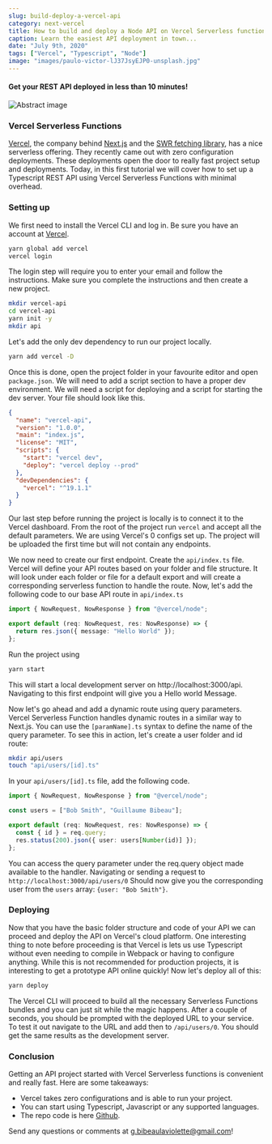 ```yaml
---
slug: build-deploy-a-vercel-api
category: next-vercel
title: How to build and deploy a Node API on Vercel Serverless functions
caption: Learn the easiest API deployment in town...
date: "July 9th, 2020"
tags: ["Vercel", "Typescript", "Node"]
image: "images/paulo-victor-lJ37JsyEJP0-unsplash.jpg"
---
```


#### **Get your REST API deployed in less than 10 minutes!**

![Abstract image](images/jr-korpa-stwHyPWNtbI-unsplash.jpg)

### **Vercel Serverless Functions**

[Vercel](https://vercel.com/), the company behind [Next.js](https://nextjs.org/) and the [SWR fetching library](https://github.com/vercel/swr), has a nice serverless offering. They recently came out with zero configuration deployments. These deployments open the door to really fast project setup and deployments. Today, in this first tutorial we will cover how to set up a Typescript REST API using Vercel Serverless Functions with minimal overhead.

### **Setting up**

We first need to install the Vercel CLI and log in. Be sure you have an account at [Vercel](https://vercel.com/).

```bash
yarn global add vercel
vercel login
```

The login step will require you to enter your email and follow the instructions. Make sure you complete the instructions and then create a new project.

```bash
mkdir vercel-api
cd vercel-api
yarn init -y
mkdir api
```

Let's add the only dev dependency to run our project locally.

```bash
yarn add vercel -D
```

Once this is done, open the project folder in your favourite editor and open `package.json`. We will need to add a script section to have a proper dev environment. We will need a script for deploying and a script for starting the dev server. Your file should look like this.

```json
{
  "name": "vercel-api",
  "version": "1.0.0",
  "main": "index.js",
  "license": "MIT",
  "scripts": {
    "start": "vercel dev",
    "deploy": "vercel deploy --prod"
  },
  "devDependencies": {
    "vercel": "^19.1.1"
  }
}
```

Our last step before running the project is locally is to connect it to the Vercel dashboard. From the root of the project run `vercel` and accept all the default parameters. We are using Vercel's 0 configs set up. The project will be uploaded the first time but will not contain any endpoints.

We now need to create our first endpoint. Create the `api/index.ts` file. Vercel will define your API routes based on your folder and file structure. It will look under each folder or file for a default export and will create a corresponding serverless function to handle the route. Now, let's add the following code to our base API route in `api/index.ts`

```typescript
import { NowRequest, NowResponse } from "@vercel/node";

export default (req: NowRequest, res: NowResponse) => {
  return res.json({ message: "Hello World" });
};
```

Run the project using

```bash
yarn start
```

This will start a local development server on http://localhost:3000/api. Navigating to this first endpoint will give you a Hello world Message.

Now let's go ahead and add a dynamic route using query parameters. Vercel Serverless Function handles dynamic routes in a similar way to Next.js. You can use the `[paramName].ts` syntax to define the name of the query parameter. To see this in action, let's create a user folder and id route:

```bash
mkdir api/users
touch "api/users/[id].ts"
```

In your `api/users/[id].ts` file, add the following code.

```typescript
import { NowRequest, NowResponse } from "@vercel/node";

const users = ["Bob Smith", "Guillaume Bibeau"];

export default (req: NowRequest, res: NowResponse) => {
  const { id } = req.query;
  res.status(200).json({ user: users[Number(id)] });
};
```

You can access the query parameter under the req.query object made available to the handler. Navigating or sending a request to `http://localhost:3000/api/users/0` Should now give you the corresponding user from the `users` array: `{user: "Bob Smith"}`.

### **Deploying**

Now that you have the basic folder structure and code of your API we can proceed and deploy the API on Vercel's cloud platform. One interesting thing to note before proceeding is that Vercel is lets us use Typescript without even needing to compile in Webpack or having to configure anything. While this is not recommended for production projects, it is interesting to get a prototype API online quickly! Now let's deploy all of this:

```bash
yarn deploy
```

The Vercel CLI will proceed to build all the necessary Serverless Functions bundles and you can just sit while the magic happens. After a couple of seconds, you should be prompted with the deployed URL to your service. To test it out navigate to the URL and add then to `/api/users/0`. You should get the same results as the development server.

### **Conclusion**

Getting an API project started with Vercel Serverless functions is convenient and really fast. Here are some takeaways:

- Vercel takes zero configurations and is able to run your project.
- You can start using Typescript, Javascript or any supported languages.
- The repo code is here [Github](https://github.com/gbibeaul/vercel-api-starter/tree/master).

Send any questions or comments at g.bibeaulaviolette@gmail.com!
